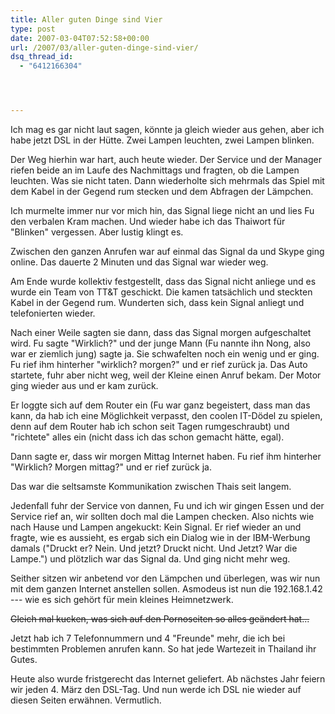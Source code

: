 ```yaml
---
title: Aller guten Dinge sind Vier
type: post
date: 2007-03-04T07:52:58+00:00
url: /2007/03/aller-guten-dinge-sind-vier/
dsq_thread_id:
  - "6412166304"




---
```

Ich mag es gar nicht laut sagen, könnte ja gleich wieder aus gehen, aber ich habe jetzt DSL in der Hütte. Zwei Lampen leuchten, zwei Lampen blinken.

Der Weg hierhin war hart, auch heute wieder. Der Service und der Manager riefen beide an im Laufe des Nachmittags und fragten, ob die Lampen leuchten. Was sie nicht taten. Dann wiederholte sich mehrmals das Spiel mit dem Kabel in der Gegend rum stecken und dem Abfragen der Lämpchen.

Ich murmelte immer nur vor mich hin, das Signal liege nicht an und lies Fu den verbalen Kram machen. Und wieder habe ich das Thaiwort für "Blinken" vergessen. Aber lustig klingt es.

Zwischen den ganzen Anrufen war auf einmal das Signal da und Skype ging online. Das dauerte 2 Minuten und das Signal war wieder weg.

Am Ende wurde kollektiv festgestellt, dass das Signal nicht anliege und es wurde ein Team von TT&T geschickt. Die kamen tatsächlich und steckten Kabel in der Gegend rum. Wunderten sich, dass kein Signal anliegt und telefonierten wieder.

Nach einer Weile sagten sie dann, dass das Signal morgen aufgeschaltet wird. Fu sagte "Wirklich?" und der junge Mann (Fu nannte ihn Nong, also war er ziemlich jung) sagte ja. Sie schwafelten noch ein wenig und er ging. Fu rief ihm hinterher "wirklich? morgen?" und er rief zurück ja. Das Auto startete, fuhr aber nicht weg, weil der Kleine einen Anruf bekam. Der Motor ging wieder aus und er kam zurück.

Er loggte sich auf dem Router ein (Fu war ganz begeistert, dass man das kann, da hab ich eine Möglichkeit verpasst, den coolen IT-Dödel zu spielen, denn auf dem Router hab ich schon seit Tagen rumgeschraubt) und "richtete" alles ein (nicht dass ich das schon gemacht hätte, egal).

Dann sagte er, dass wir morgen Mittag Internet haben. Fu rief ihm hinterher "Wirklich? Morgen mittag?" und er rief zurück ja.

Das war die seltsamste Kommunikation zwischen Thais seit langem.

Jedenfall fuhr der Service von dannen, Fu und ich wir gingen Essen und der Service rief an, wir sollten doch mal die Lampen checken. Also nichts wie nach Hause und Lampen angekuckt: Kein Signal. Er rief wieder an und fragte, wie es aussieht, es ergab sich ein Dialog wie in der IBM-Werbung damals ("Druckt er? Nein. Und jetzt? Druckt nicht. Und Jetzt? War die Lampe.") und plötzlich war das Signal da. Und ging nicht mehr weg.

Seither sitzen wir anbetend vor den Lämpchen und überlegen, was wir nun mit dem ganzen Internet anstellen sollen. Asmodeus ist nun die 192.168.1.42 --- wie es sich gehört für mein kleines Heimnetzwerk.

<del>Gleich mal kucken, was sich auf den Pornoseiten so alles geändert hat...</del>

Jetzt hab ich 7 Telefonnummern und 4 "Freunde" mehr, die ich bei bestimmten Problemen anrufen kann. So hat jede Wartezeit in Thailand ihr Gutes.

Heute also wurde fristgerecht das Internet geliefert. Ab nächstes Jahr feiern wir jeden 4. März den DSL-Tag. Und nun werde ich DSL nie wieder auf diesen Seiten erwähnen. Vermutlich.
